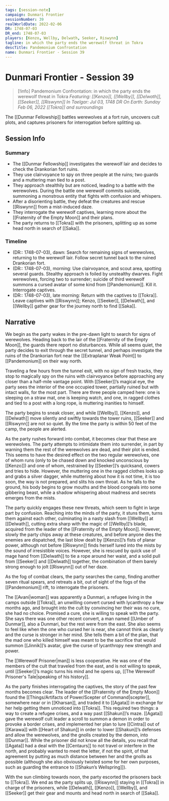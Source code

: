 ```yaml
---
tags: [session-note]
campaign: Dunmari Frontier
sessionNumber: 39
realWorldDate: 2022-02-06
DR: 1748-07-03
DR_end: 1748-07-03
players: [Kenzo, Wellby, Delwath, Seeker, Riswynn]
tagline: in which the party ends the werewolf threat in Tokra
descTitle: Pandemonium Confrontation
name: Dunmari Frontier - Session 39
---
```

# Dunmari Frontier - Session 39

>[!info] Pandemonium Confrontation: in which the party ends the werewolf threat in Tokra
> *Featuring: [[Kenzo]], [[Wellby]], [[Delwath]], [[Seeker]], [[Riswynn]]*
> *In Taelgar: Jul 03, 1748 DR*
> *On Earth: Sunday Feb 06, 2022*
> *[[Tokra]] and surroundings* 

The [[Dunmar Fellowship]] battles werewolves at a fort ruin, uncovers cult plots, and captures prisoners for interrogation before splitting up.

## Session Info
### Summary
- The [[Dunmar Fellowship]] investigates the werewolf lair and decides to check the Drankorian fort ruins.
- They use clairvoyance to spy on three people at the ruins; two guards and a muttering man tied to a post.
- They approach stealthily but are noticed, leading to a battle with the werewolves. During the battle one werewolf commits suicide, summoning a monstrous entity that fights with confusion and whispers.
- After a disorienting battle, they defeat the creatures and rescue [[Riswynn]] from a mist-induced daze.
- They interrogate the werewolf captives, learning more about the [[Fraternity of the Empty Moon]] and their plans.
- The party returns to [[Tokra]] with the prisoners, splitting up as some head north in search of [[Saka]].

### Timeline
- (DR:: 1748-07-03), dawn: Search for remaining signs of werewolves, returning to the werewolf lair. Follow secret tunnel back to the ruined Drankorian fort. 
- (DR:: 1748-07-03), morning: Use clairvoyance, and scout area, spotting several guards. Stealthy approach is foiled by unstealthy dwarves. Fight werewolves, forcing two to surrender; suicide of third werewolf summons a cursed avatar of some kind from [[Pandemonium]]. Kill it. Interrogate captives. 
- (DR:: 1748-07-03), late morning: Return with the captives to [[Tokra]]. Leave captives with [[Riswynn]]; Kenzo, [[Seeker]], [[Delwath]], and [[Wellby]] gather gear for the journey north to find [[Saka]]. 


## Narrative
We begin as the party wakes in the pre-dawn light to search for signs of werewolves. Heading back to the lair of the [[Fraternity of the Empty Moon]], the guards there report no disturbances. While all seems quiet, the party decides to exit through the secret tunnel, and perhaps investigate the ruins of the Drankorian fort near the [[Extraplanar Weak Point]] to [[Pandemonium]] on their way north. 

Traveling a few hours from the tunnel exit, with no sign of fresh tracks, they stop to magically spy on the ruins with clairvoyance before approaching any closer than a half-mile vantage point. With [[Seeker]]’s magical eye, the party sees the interior of the one occupied tower, partially ruined but with intact walls, for the most part. There are three people camped here: one is sleeping on a straw mat, one is keeping watch, and one, in ragged clothes and tied to a post with a long rope, is muttering inanities to himself. 

The party begins to sneak closer, and while [[Wellby]], [[Kenzo]], and [[Delwath]] move silently and swiftly towards the tower ruins, [[Seeker]] and [[Riswynn]] are not so quiet. By the time the party is within 50 feet of the camp, the people are alerted. 

As the party rushes forward into combat, it becomes clear that these are werewolves. The party attempts to intimidate them into surrender, in part by warning them the rest of the werewolves are dead, and their plot is ended. This seems to have the desired effect on the two regular werewolves, one of whom runs (only to be chased down and knocked unconscious by [[Kenzo]]) and one of whom, restrained by [[Seeker]]’s quicksand, cowers and tries to hide. However, the muttering one in the ragged clothes looks up and grabs a silver dagger, while muttering about how it is not time, it is too soon, the way is not prepared, and slits his own throat. As he falls to the ground, his body begins to grow mouths and the blood congeals into some gibbering beast, while a shadow whispering about madness and secrets emerges from the mists. 

The party quickly engages these new threats, which seem to fight in large part by confusion. Reaching into the minds of the party, it stuns them, turns them against each other, culminating in a nasty slash from [[Wellby]] at [[Delwath]], cutting extra sharp with the magic of [[Wellby]]’s blade, acquired from the leader of the [[Fraternity of the Empty Moon]]. However, slowly the party chips away at these creatures, and before anyone dies the enemies are dispatched, the last blow dealt by [[Kenzo]]’s fists of planar power, although not before [[Riswynn]] finds herself lured into the mists by the sound of irresistible voices. However, she is rescued by quick use of mage hand from [[Delwath]] to tie a rope around her waist, and a solid pull from [[Seeker]] and [[Delwath]] together, the combination of them barely strong enough to jolt [[Riswynn]] out of her daze. 

As the fog of combat clears, the party searches the camp, finding another seven ritual spears, and retreats a bit, out of sight of the fogs of the [[Pandemonium]] rift, to interrogate the prisoners. 

The [[Avani|woman]] was apparently a Dunmari, a refugee living in the camps outside [[Tokra]], an unwilling convert cursed with lycanthropy a few months ago, and brought into the cult by convincing her their was no cure, she had no choice. Promised a cure, she is willing to speak with the party. She says there was one other recent convert, a man named [[Umber of Dunmar]], also a Dunmari, but the rest were from the east. She also seems to feel like when the one who cursed her is near, she cannot think as clearly and the curse is stronger in her mind. She tells them a bit of the plan, that the mad one who killed himself was meant to be the sacrifice that would summon [[Jinnik]]’s avatar, give the curse of lycanthropy new strength and power. 

The [[Werewolf Prisoner|man]] is less cooperative. He was one of the members of the cult that traveled from the east, and is not willing to speak, until [[Seeker]]’s magic turns his mind and he opens up, [[The Werewolf Prisoner's Tale|speaking of his history]].

As the party finishes interrogating the captives, the story of the past few months becomes clear. The leader of the [[Fraternity of the Empty Moon]] found the [[Things/Artifacts of Power/Scepter of Command|scepter]], somewhere near or in [[Kharsan]], and traded it to [[Agata]] in exchange for her help getting them unnoticed into [[Tokra]]. This required two things: a way to create a refugee crises, and a way past [[Shakun]]’s maze. [[Agata]] gave the werewolf cult leader a scroll to summon a demon in order to provoke a border crises, and implemented her plan to lure [[Cintra]] out of [[Karawa]] with [[Heart of Shakun]] in order to lower [[Shakun]]’s defenses and allow the werewolves, and the gnolls created by the demon, into [[Dunmar]]. While the prisoner did not know all the details, you recall that [[Agata]] had a deal with the [[Centaurs]] to not travel or interfere in the north, and probably wanted to meet the letter, if not the spirit, of that agreement by putting as much distance between her and the gnolls as possible (although she also obviously twisted some for her own purposes, such as guarding the entrance to [[Shakun’s Wellspring]]).

With the sun climbing towards noon, the party escorted the prisoners back to [[Tokra]]. We end as the party splits up, [[Riswynn]] staying in [[Tokra]] in charge of the prisoners, while [[Delwath]], [[Kenzo]], [[Wellby]], and [[Seeker]] get their gear and mounts and head north in search of [[Saka]]. 
